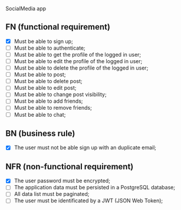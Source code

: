 SocialMedia app

## FN (functional requirement)

- [x] Must be able to sign up;
- [ ] Must be able to authenticate;
- [ ] Must be able to get the profile of the logged in user;
- [ ] Must be able to edit the profile of the logged in user;
- [ ] Must be able to delete the profile of the logged in user;
- [ ] Must be able to post;
- [ ] Must be able to delete post;
- [ ] Must be able to edit post;
- [ ] Must be able to change post visibility;
- [ ] Must be able to add friends;
- [ ] Must be able to remove friends;
- [ ] Must be able to chat;

## BN (business rule)
- [x] The user must not be able sign up with an duplicate email;

## NFR (non-functional requirement)
- [x] The user password must be encrypted;
- [ ] The application data must be persisted in a PostgreSQL database;
- [ ] All data list must be paginated;
- [ ] The user must be identificated by a JWT (JSON Web Token);
